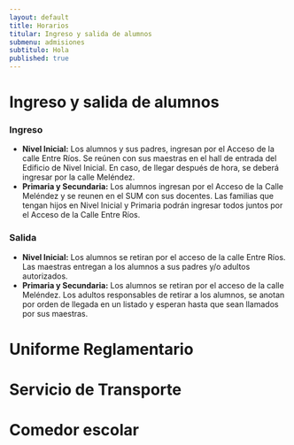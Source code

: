 ```yaml
---
layout: default
title: Horarios
titular: Ingreso y salida de alumnos
submenu: admisiones
subtitulo: Hola
published: true
---
```


# Ingreso y salida de alumnos


### Ingreso

- **Nivel Inicial:** Los alumnos y sus padres, ingresan por el Acceso de la calle  Entre Ríos. Se  reúnen con sus maestras en el hall de entrada del Edificio de Nivel Inicial. En caso, de llegar después de hora, se deberá ingresar por la calle Meléndez.
- **Primaria y Secundaria:**  Los alumnos ingresan por el Acceso de la Calle Meléndez y se reunen en el SUM con sus docentes. Las familias que tengan hijos en Nivel Inicial y Primaria podrán ingresar todos juntos por el Acceso de la Calle Entre Ríos.

### Salida

- **Nivel Inicial:** Los alumnos se retiran por el acceso de la calle Entre Ríos. Las maestras entregan  a los alumnos a sus padres y/o adultos autorizados. 
- **Primaria y Secundaria:** Los alumnos se retiran por el acceso de la calle Meléndez. Los adultos responsables de retirar a los alumnos, se anotan por orden de llegada en un listado y esperan hasta que sean llamados por sus maestras.


# Uniforme Reglamentario
# Servicio de Transporte
# Comedor escolar
